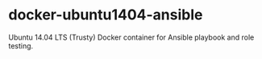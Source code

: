 # docker-ubuntu1404-ansible
Ubuntu 14.04 LTS (Trusty) Docker container for Ansible playbook and role testing.
